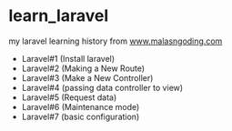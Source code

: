 # learn_laravel
my laravel learning history from www.malasngoding.com

- Laravel#1 (Install laravel)
- Laravel#2 (Making a New Route)
- Laravel#3 (Make a New Controller)
- Laravel#4 (passing data controller to view)
- Laravel#5 (Request data)
- Laravel#6 (Maintenance mode)
- Laravel#7 (basic configuration)
